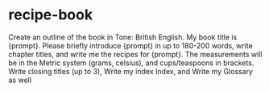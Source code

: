 # recipe-book




Create an outline of the book in Tone:​​​​​ British English. My book title is {prompt}. Please briefly introduce {prompt} in up to 180-200 words, write chapter titles, and write me the recipes for {prompt}. The measurements will be in the Metric system (grams, celsius), and cups/teaspoons in brackets. Write closing titles (up to 3), Write my index Index, and Write my Glossary as well​